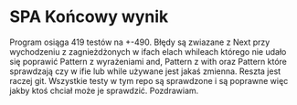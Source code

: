 # SPA Końcowy wynik
Program osiąga 419 testów na +-490. Błędy są zwiazane z Next przy wychodzeniu z zagnieżdżonych w ifach elach whileach którego nie udało się poprawić Pattern z wyrażeniami and, Pattern z with oraz Pattern które sprawdzają czy w ifie lub while używane jest jakaś zmienna. Reszta jest raczej git. Wszystkie testy w tym repo są sprawdzone i są poprawne więc jakby ktoś chciał może je sprawdzić. Pozdrawiam.
